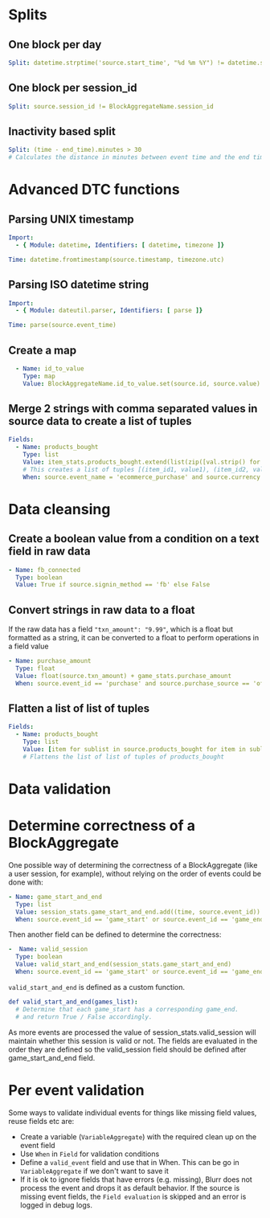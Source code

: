 # Splits

## One block per day

```YAML
Split: datetime.strptime('source.start_time', "%d %m %Y") != datetime.strptime('start_time', "%d %m %Y")      
```

## One block per session_id

```yaml
Split: source.session_id != BlockAggregateName.session_id
```

## Inactivity based split

```YAML
Split: (time - end_time).minutes > 30
# Calculates the distance in minutes between event time and the end time (time last event was received) of the current block.  Split happens when the difference is greater than 30 minutes.
```

# Advanced DTC functions

## Parsing UNIX timestamp
```YAML
Import:
  - { Module: datetime, Identifiers: [ datetime, timezone ]}

Time: datetime.fromtimestamp(source.timestamp, timezone.utc)
```

## Parsing ISO datetime string
```YAML
Import:
  - { Module: dateutil.parser, Identifiers: [ parse ]}

Time: parse(source.event_time)
```

## Create a map

```yaml
  - Name: id_to_value
    Type: map
    Value: BlockAggregateName.id_to_value.set(source.id, source.value)
```

## Merge 2 strings with comma separated values in source data to create a list of tuples

```yaml
Fields:
  - Name: products_bought
    Type: list
    Value: item_stats.products_bought.extend(list(zip([val.strip() for val in source.item_id.split(',')], [float(val.strip()) for val in source.value.split(',')])))
    # This creates a list of tuples [(item_id1, value1), (item_id2, value2)...]
    When: source.event_name = 'ecommerce_purchase' and source.currency = 'usd'
```

# Data cleansing

## Create a boolean value from a condition on a text field in raw data

```yaml
- Name: fb_connected
  Type: boolean
  Value: True if source.signin_method == 'fb' else False
```

## Convert strings in raw data to a float

If the raw data has a field `"txn_amount": "9.99"`, which is a float but formatted as a string, it can be converted to a float to perform operations in a field value

```yaml
- Name: purchase_amount
  Type: float
  Value: float(source.txn_amount) + game_stats.purchase_amount
  When: source.event_id == 'purchase' and source.purchase_source == 'offer'
```

## Flatten a list of list of tuples

```yaml
Fields:
  - Name: products_bought
    Type: list
    Value: [item for sublist in source.products_bought for item in sublist]
    # Flattens the list of list of tuples of products_bought
```

# Data validation

# Determine correctness of a BlockAggregate

One possible way of determining the correctness of a BlockAggregate (like a user session, for example), without relying on the order of events could be done with:

```yaml
- Name: game_start_and_end
  Type: list
  Value: session_stats.game_start_and_end.add((time, source.event_id))
  When: source.event_id == 'game_start' or source.event_id == 'game_end'
```

Then another field can be defined to determine the correctness:

```yaml
-  Name: valid_session
  Type: boolean
  Value: valid_start_and_end(session_stats.game_start_and_end)
  When: source.event_id == 'game_start' or source.event_id == 'game_end'
```

`valid_start_and_end` is defined as a custom function.

```yaml  
def valid_start_and_end(games_list):
  # Determine that each game_start has a corresponding game_end.
  # and return True / False accordingly.
```

As more events are processed the value of session_stats.valid_session will maintain whether this session is valid or not. The fields are evaluated in the order they are defined so the valid_session field should be defined after game_start_and_end field.

# Per event validation

Some ways to validate individual events for things like missing field values, reuse fields etc are:

- Create a variable (`VariableAggregate`) with the required clean up on the event field
- Use `When` in `Field` for validation conditions
- Define a `valid_event` field and use that in When. This can be go in `VariableAggregate` if we don't want to save it
- If it is ok to ignore fields that have errors (e.g. missing), Blurr does not process the event and drops it as default behavior. If the source is missing event fields, the `Field evaluation` is skipped and an error is logged in debug logs.
